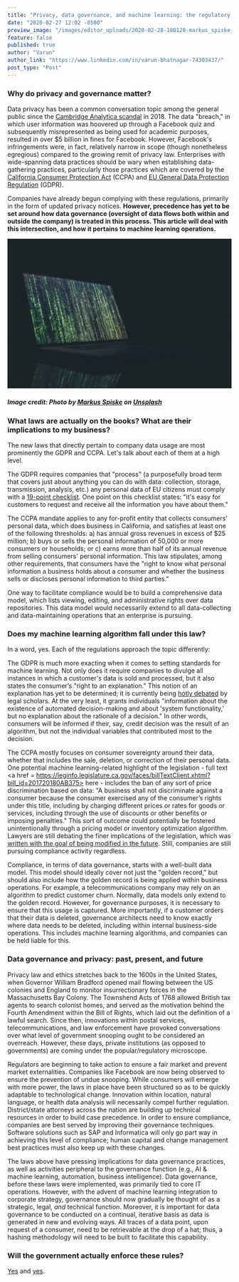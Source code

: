 ```yaml
---
title: "Privacy, data governance, and machine learning: the regulatory perspective"
date: "2020-02-27 12:02 -0500"
preview_image: "/images/editor_uploads/2020-02-28-180128-markus_spiske_FXFz_sW0uwo_unsplash.jpg"
feature: false
published: true
author: "Varun"
author_link: "https://www.linkedin.com/in/varun-bhatnagar-74303437/"
post_type: "Post"
---
```


### Why do privacy and governance matter?

Data privacy has been a common conversation topic among the general public since the [Cambridge Analytica scandal](https://en.wikipedia.org/wiki/Facebook%E2%80%93Cambridge_Analytica_data_scandal) in 2018. The data "breach," in which user information was hoovered up through a Facebook quiz and subsequently misrepresented as being used for academic purposes, resulted in over $5 billion in fines for Facebook. However, Facebook's infringements were, in fact, relatively narrow in scope (though nonetheless egregious) compared to the growing remit of privacy law. Enterprises with wide-spanning data practices should be wary when establishing data-gathering practices, particularly those practices which are covered by the [California Consumer Protection Act](https://oag.ca.gov/privacy/ccpa) (CCPA) and [EU General Data Protection Regulation](https://gdpr-info.eu/) (GDPR).

Companies have already begun complying with these regulations, primarily in the form of updated privacy notices. **However, precedence has yet to be set around how data governance (oversight of data flows both within and outside the company) is treated in this process. This article will deal with this intersection, and how it pertains to machine learning operations.**

![](/images/editor_uploads/2020-02-28-180128-markus_spiske_FXFz_sW0uwo_unsplash.jpg)
#####  Image credit: Photo by [Markus Spiske](https://unsplash.com/@markusspiske?utm_source=unsplash&utm_medium=referral&utm_content=creditCopyText) on [Unsplash](https://unsplash.com/)
### What laws are actually on the books? What are their implications to my business?

The new laws that directly pertain to company data usage are most prominently the GDPR and CCPA. Let's talk about each of them at a high level.

The GDPR requires companies that "process" (a purposefully broad term that covers just about anything you can do with data: collection, storage, transmission, analysis, etc.) any personal data of EU citizens must comply with a <a href=https://gdpr.eu/checklist/>19-point checklist</a>. One point on this checklist states: "it's easy for customers to request and receive all the information you have about them."

The CCPA mandate applies to any for-profit entity that collects consumers' personal data, which does business in California, and satisfies at least one of the following thresholds: a) has annual gross revenues in excess of $25 million; b) buys or sells the personal information of 50,000 or more consumers or households; or c) earns more than half of its annual revenue from selling consumers' personal information. This law stipulates, among other requirements, that consumers have the "right to know what personal information a business holds about a consumer and whether the business sells or discloses personal information to third parties."

One way to facilitate compliance would be to build a comprehensive data model, which lists viewing, editing, and administrative rights over data repositories. This data model would necessarily extend to all data-collecting and data-maintaining operations that an enterprise is pursuing.

### Does my machine learning algorithm fall under this law?

In a word, yes. Each of the regulations approach the topic differently:

The GDPR is much more exacting when it comes to setting standards for machine learning. Not only does it require companies to divulge all instances in which a customer's data is sold and processed, but it also states the consumer’s "right to an explanation." This notion of an explanation has yet to be determined; it is currently being <a href = https://www.kdnuggets.com/2018/03/gdpr-machine-learning-illegal.html>hotly debated</a> by legal scholars. At the very least, it grants individuals "information about the existence of automated decision-making and about 'system functionality,' but no explanation about the rationale of a decision." In other words, consumers will be informed if their, say, credit decision was the result of an algorithm, but not the individual variables that contributed most to the decision.

The CCPA mostly focuses on consumer sovereignty around their data, whether that includes the sale, deletion, or correction of their personal data. One potential machine learning-related highlight of the legislation - full text <a href = https://leginfo.legislature.ca.gov/faces/billTextClient.xhtml?bill_id=201720180AB375> here</a> - includes the ban of any sort of price discrimination based on data: "A business shall not discriminate against a consumer because the consumer exercised any of the consumer’s rights under this title, including by charging different prices or rates for goods or services, including through the use of discounts or other benefits or imposing penalties." This sort of outcome could potentially be fostered unintentionally through a pricing model or inventory optimization algorithm. Lawyers are still debating the finer implications of the legislation, which was <a href = https://blog.ericgoldman.org/archives/2019/12/some-lessons-learned-from-the-california-consumer-privacy-act-ccpa-18-months-in-part-2-of-3.htm> written with the goal of being modified in the future</a>. Still, companies are still pursuing compliance activity regardless.

Compliance, in terms of data governance, starts with a well-built data model. This model should ideally cover not just the "golden record," but should also include how the golden record is being applied within business operations. For example, a telecommunications company may rely on an algorithm to predict customer churn. Normally, data models only extend to the golden record. However, for governance purposes, it is necessary to ensure that this usage is captured. More importantly, if a customer orders that their data is deleted, governance architects need to know exactly where data needs to be deleted, including within internal business-side operations. This includes machine learning algorithms, and companies can be held liable for this.

### Data governance and privacy: past, present, and future

Privacy law and ethics stretches back to the 1600s in the United States, when Governor William Bradford opened mail flowing between the US colonies and England to monitor insurrectionary forces in the Massachusetts Bay Colony. The Townshend Acts of 1768 allowed British tax agents to search colonist homes, and served as the motivation behind the Fourth Amendment within the Bill of Rights, which laid out the definition of a lawful search. Since then, innovations within postal services, telecommunications, and law enforcement have provoked conversations over what level of government snooping ought to be considered an overreach. However, these days, private institutions (as opposed to governments) are coming under the popular/regulatory microscope.

Regulators are beginning to take action to ensure a fair market and prevent market externalities. Companies like Facebook are now being observed to ensure the prevention of undue snooping. While consumers will emerge with more power, the laws in place have been structured so as to be quickly adaptable to technological change. Innovation within location, natural language, or health data analysis will necessarily compel further regulation. District/state attorneys across the nation are building up technical resources in order to build case precedence. In order to ensure compliance, companies are best served by improving their governance techniques. Software solutions such as SAP and Informatica will only go part way in achieving this level of compliance; human capital and change management best practices must also keep up with these changes.

The laws above have pressing implications for data governance practices, as well as activities peripheral to the governance function (e.g., AI & machine learning, automation, business intelligence). Data governance, before these laws were implemented, was primarily tied to core IT operations. However, with the advent of machine learning integration to corporate strategy, governance should now gradually be thought of as a strategic, legal, *and* technical function. Moreover, it is important for data governance to be conducted on a continual, iterative basis as data is generated in new and evolving ways. All traces of a data point, upon request of a consumer, need to be retrievable at the drop of a hat; thus, a hashing methodology will need to be built to facilitate this capability.

### Will the government actually enforce these rules?

<a href = https://www.oag.ca.gov/privacy/privacy-enforcement-actions> Yes</a> and <a href = https://www.enforcementtracker.com/?> yes</a>.
